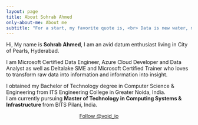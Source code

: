 ```yaml
---
layout: page
title: About Sohrab Ahmed
only-about-me: About me
subtitle: "For a start, my favorite quote is, <br> Data is new water, must should be clean and healthy before consuming."
---
```


<div id="aboutme-section">

<p class="about-text">
<span class="fa fa-briefcase about-icon"></span>
  Hi, My name is <strong>Sohrab Ahmed</strong>, I am an avid datum enthusiast living in City of Pearls, Hyderabad.
</p>

<p class="about-text">
<span class="fa fa-code about-icon"></span>
I am Microsoft Certified Data Engineer, Azure Cloud Developer and Data Analyst as well as Deltalake SME and Microsoft Certified Trainer who loves to transform raw data into information and information into insight.
</p>

<p class="about-text">
<span class="fa fa-graduation-cap about-icon"></span>
I obtained my Bachelor of Technology degree in Computer Science & Engineering from ITS Engineering College in Greater Noida, India.
<br>I am currently pursuing <strong>Master of Technology in Computing Systems & Infrastructure </strong> from BITS Pilani, India.
</p>

<center>
	<a href="https://twitter.com/void_io" class="twitter-follow-button" data-size="large" data-show-count="false">Follow @void_io</a>
	<script async src="//platform.twitter.com/widgets.js" charset="utf-8"></script>
</center>
